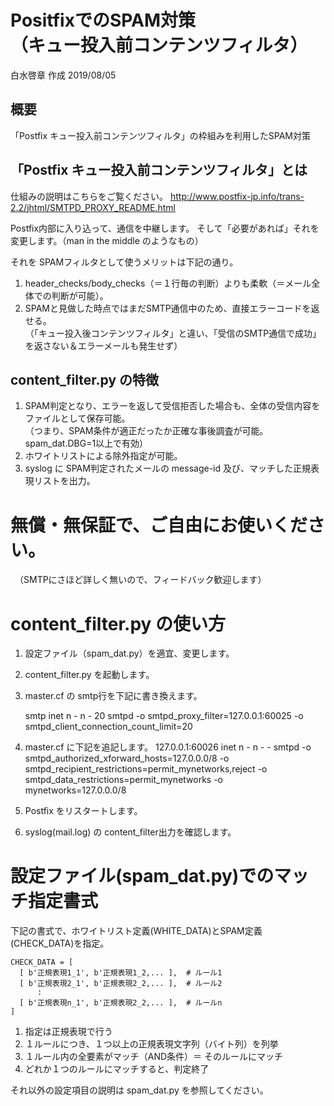 # PositfixでのSPAM対策<br>（キュー投入前コンテンツフィルタ）
白水啓章
作成 2019/08/05

## 概要
「Postfix キュー投入前コンテンツフィルタ」の枠組みを利用したSPAM対策

## 「Postfix キュー投入前コンテンツフィルタ」とは
仕組みの説明はこちらをご覧ください。
http://www.postfix-jp.info/trans-2.2/jhtml/SMTPD_PROXY_README.html

Postfix内部に入り込って、通信を中継します。
そして「必要があれば」それを変更します。（man in the middle のようなもの）

それを SPAMフィルタとして使うメリットは下記の通り。
1. header_checks/body_checks（＝１行毎の判断）よりも柔軟（＝メール全体での判断が可能）。
2. SPAMと見做した時点ではまだSMTP通信中のため、直接エラーコードを返せる。<br>
（「キュー投入後コンテンツフィルタ」と違い、「受信のSMTP通信で成功」を返さない＆エラーメールも発生せず）

## content_filter.py の特徴
1. SPAM判定となり、エラーを返して受信拒否した場合も、全体の受信内容をファイルとして保存可能。<br>
（つまり、SPAM条件が適正だったか正確な事後調査が可能。spam_dat.DBG=1以上で有効）
2. ホワイトリストによる除外指定が可能。
3. syslog に SPAM判定されたメールの message-id 及び、マッチした正規表現リストを出力。
  
# 無償・無保証で、ご自由にお使いください。
　（SMTPにさほど詳しく無いので、フィードバック歓迎します）

# content_filter.py の使い方

 1. 設定ファイル（spam_dat.py）を適宜、変更します。

 2. content_filter.py を起動します。

 3. master.cf の smtp行を下記に書き換えます。

    smtp      inet  n       -       n       -       20      smtpd
         -o smtpd_proxy_filter=127.0.0.1:60025
         -o smtpd_client_connection_count_limit=20

 4. master.cf に下記を追記します。
    127.0.0.1:60026 inet n  -       n       -        -      smtpd
            -o smtpd_authorized_xforward_hosts=127.0.0.0/8
            -o smtpd_recipient_restrictions=permit_mynetworks,reject
            -o smtpd_data_restrictions=permit_mynetworks
            -o mynetworks=127.0.0.0/8

 5. Postfix をリスタートします。

 6. syslog(mail.log) の content_filter出力を確認します。


# 設定ファイル(spam_dat.py)でのマッチ指定書式
 下記の書式で、ホワイトリスト定義(WHITE_DATA)とSPAM定義(CHECK_DATA)を指定。

    CHECK_DATA = [
      [ b'正規表現1_1', b'正規表現1_2,... ],  # ルール1
      [ b'正規表現2_1', b'正規表現2_2,... ],  # ルール2
          :
      [ b'正規表現n_1', b'正規表現2_2,... ],  # ルールn
    ]

  1. 指定は正規表現で行う
  2. １ルールにつき、１つ以上の正規表現文字列（バイト列）を列挙
  3. １ルール内の全要素がマッチ（AND条件）＝ そのルールにマッチ
  4. どれか１つのルールにマッチすると、判定終了

  それ以外の設定項目の説明は spam_dat.py を参照してください。
